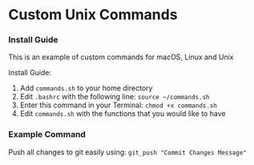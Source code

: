 # Custom Unix Commands

### Install Guide
This is an example of custom commands for macOS, Linux and Unix

Install Guide:
1. Add `commands.sh` to your home directory
2. Edit `.bashrc` with the following line:
`source ~/commands.sh`
3. Enter this command in your Terminal: `chmod +x commands.sh`
4. Edit `commands.sh` with the functions that you would like to have

### Example Command 

Push all changes to git easily using:
`git_push "Commit Changes Message"`
